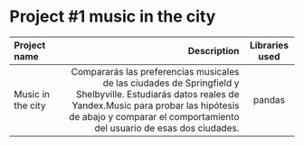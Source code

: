 # Project #1 music in the city



| Project name          | Description            | Libraries used              |
| :-------------------- | ---------------------: |:---------------------------:|
|  Music in the city    |  Compararás las preferencias musicales de las ciudades de Springfield y Shelbyville. Estudiarás datos reales de Yandex.Music para probar las hipótesis de abajo y comparar el comportamiento del usuario de esas dos ciudades.        |      pandas           |
